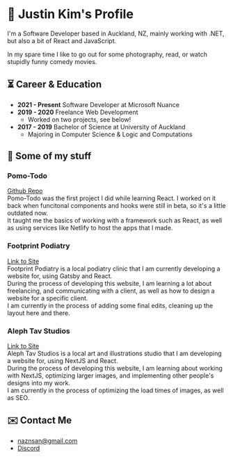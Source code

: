 # 👋 Justin Kim's Profile

I'm a Software Developer based in Auckland, NZ, mainly working with .NET, but also a bit of React and JavaScript.

In my spare time I like to go out for some photography, read, or watch stupidly funny comedy movies.

## ⏳ Career & Education
- **2021 - Present** Software Developer at Microsoft Nuance
- **2019 - 2020** Freelance Web Development
    - Worked on two projects, see below!
- **2017 - 2019** Bachelor of Science at University of Auckland
    - Majoring in Computer Science & Logic and Computations

## 🔎 Some of my stuff
### Pomo-Todo
[Github Repo](https://github.com/naznsan/pomotodo)  
Pomo-Todo was the first project I did while learning React. I worked on it back when funcitonal components and hooks were still in beta, so it's a little outdated now.  
It taught me the basics of working with a framework such as React, as well as using services like Netlify to host the apps that I made.

### Footprint Podiatry
[Link to Site](https://footprintpodiatry.co.nz/)  
Footprint Podiatry is a local podiatry clinic that I am currently developing a website for, using Gatsby and React.  
During the process of developing this website, I am learning a lot about freelancing, and communicating with a client, as well as how to design a website for a specific client.  
I am currently in the process of adding some final edits, cleaning up the layout here and there.

### Aleph Tav Studios
[Link to Site](https://alephtavstudios.com)  
Aleph Tav Studios is a local art and illustrations studio that I am developing a website for, using NextJS and React.  
During the process of developing this website, I am learning about working with NextJS, optimizing larger images, and implementing other people's designs into my work.  
I am currently in the process of optimizing the load times of images, as well as SEO.

## ✉️ Contact Me
- naznsan@gmail.com
- [Discord](https://discordapp.com/users/naznsan)


<!--
**naznsan/naznsan** is a ✨ _special_ ✨ repository because its `README.md` (this file) appears on your GitHub profile.

Here are some ideas to get you started:

- 🔭 I’m currently working on ...
- 🌱 I’m currently learning ...
- 👯 I’m looking to collaborate on ...
- 🤔 I’m looking for help with ...
- 💬 Ask me about ...
- 📫 How to reach me: ...
- 😄 Pronouns: ...
- ⚡ Fun fact: ...
-->
